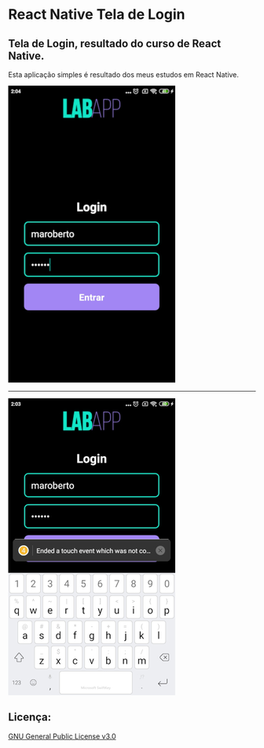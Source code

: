 # React Native Tela de Login
## Tela de Login, resultado do curso de React Native.
Esta aplicação simples é resultado dos meus estudos em React Native.

![](images/img2.jpg)
_____
![](images/img1.jpg)

## Licença:

[GNU General Public License v3.0](https://github.com/maroberto/React_Native_Calculadora/blob/master/LICENSE)
